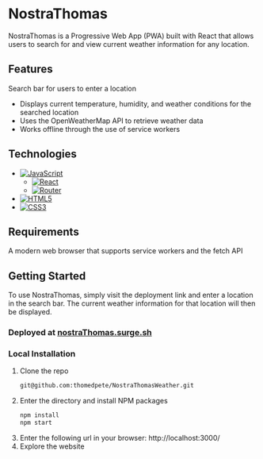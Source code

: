# NostraThomas
NostraThomas is a Progressive Web App (PWA) built with React that allows users to search for and view current weather information for any location.

## Features
Search bar for users to enter a location
- Displays current temperature, humidity, and weather conditions for the searched location
- Uses the OpenWeatherMap API to retrieve weather data
- Works offline through the use of service workers

## Technologies
- [![JavaScript](https://img.shields.io/badge/javascript-%23323330.svg?style=for-the-badge&logo=javascript&logoColor=%23F7DF1E)](https://www.javascript.com/)
  - [![React](https://img.shields.io/badge/react-%23323330.svg?style=for-the-badge&logo=react&logoColor=%23F7DF1E)](https://reactjs.org/)
  - [![Router](https://img.shields.io/badge/router-%23323330.svg?style=for-the-badge&logo=react-router&logoColor=%CA4245)](https://reactrouter.com/en/main)
- [![HTML5](https://img.shields.io/badge/html5-%23E34F26.svg?style=for-the-badge&logo=html5&logoColor=white)](https://developer.mozilla.org/en-US/docs/Glossary/HTML5)
- [![CSS3](https://img.shields.io/badge/css3-%231572B6.svg?style=for-the-badge&logo=css3&logoColor=white)](https://www.css3.info/)

## Requirements
A modern web browser that supports service workers and the fetch API

## Getting Started
To use NostraThomas, simply visit the deployment link and enter a location in the search bar. The current weather information for that location will then be displayed.

### Deployed at [nostraThomas.surge.sh](https://nostraThomas.surge.sh/)

### Local Installation
1. Clone the repo
   ```sh
   git@github.com:thomedpete/NostraThomasWeather.git
   ```
2. Enter the directory and install NPM packages
   ```sh
   npm install
   npm start
   ``` 
3. Enter the following url in your browser: http://localhost:3000/
4. Explore the website



